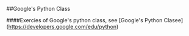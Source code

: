 ##Google's Python Class

####Exercies of Google's python class, see [Google's Python Clasee] (https://developers.google.com/edu/python)
